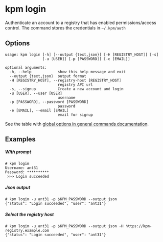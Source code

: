 # kpm login

Authenticate an account to a registry that has enabled permissions/access control.
The command stores the credentials in `~/.kpm/auth`

## Options
```
usage: kpm login [-h] [--output {text,json}] [-H [REGISTRY_HOST]] [-s]
                 [-u [USER]] [-p [PASSWORD]] [-e [EMAIL]]

optional arguments:
  -h, --help            show this help message and exit
  --output {text,json}  output format
  -H [REGISTRY_HOST], --registry-host [REGISTRY_HOST]
                        registry API url
  -s, --signup          Create a new account and login
  -u [USER], --user [USER]
                        username
  -p [PASSWORD], --password [PASSWORD]
                        password
  -e [EMAIL], --email [EMAIL]
                        email for signup
```

See the table with [global options in general commands documentation](../commands.md#global-options).


## Examples

##### With prompt
```
# kpm login
Username: ant31
Password: **********
 >>> Login succeeded
```

##### Json output

```
# kpm login -u ant31 -p $KPM_PASSWORD --output json
{"status": "Login succeeded", "user": "ant31"}
```

##### Select the registry host

```
# kpm login -u ant31 -p $KPM_PASSWORD --output json -H https://kpm-registry.example.com
{"status": "Login succeeded", "user": "ant31"}
```
